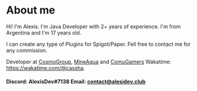 # About me
Hi! I'm Alexis. I'm Java Developer with 2+ years of experience. I'm from Argentina and I'm 17 years old.

I can create any type of Plugins for Spigot/Paper. Fell free to contact me for any commission.

Developer at [CosmoGroup](https://github.com/cosmogrp), [MineAqua](https://github.com/MineAqua) and [ComuGamers](https://github.com/ComuGamersES)
Wakatime: https://wakatime.com/@cassha.

#### Discord: AlexisDev#7138 Email: contact@alesidev.club
